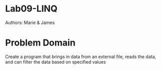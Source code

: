 # Lab09-LINQ
Authors: Marie &amp; James


# Problem Domain
Create a program that brings in data from an external file, reads the data, and can filter the data based on specified values
